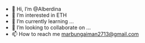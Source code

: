 - 👋 Hi, I’m @Alberdina
- 👀 I’m interested in ETH
- 🌱 I’m currently learning ...
- 💞️ I’m looking to collaborate on ...
- 📫 How to reach me marbungaiman2713@gmail.com
